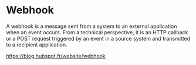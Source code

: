 # Webhook

A webhook is a message sent from a system to an external application when an event occurs. From a technical perspective, it is an HTTP callback or a POST request triggered by an event in a source system and transmitted to a recipient application.

https://blog.hubspot.fr/website/webhook